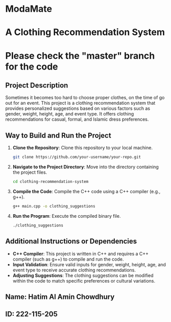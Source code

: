 # ModaMate
# A Clothing Recommendation System

# Please check the "master" branch for the code 

## Project Description
Sometimes it becomes too hard to choose proper clothes, on the time of go out for an event. This project is a clothing recommendation system that provides personalized suggestions based on various factors such as gender, weight, height, age, and event type. It offers clothing recommendations for casual, formal, and Islamic dress preferences.

## Way to Build and Run the Project
1. **Clone the Repository**: Clone this repository to your local machine.
    ```bash
    git clone https://github.com/your-username/your-repo.git
    ```

2. **Navigate to the Project Directory**: Move into the directory containing the project files.
    ```bash
    cd clothing-recommendation-system
    ```

3. **Compile the Code**: Compile the C++ code using a C++ compiler (e.g., g++).
    ```bash
    g++ main.cpp -o clothing_suggestions
    ```

4. **Run the Program**: Execute the compiled binary file.
    ```bash
    ./clothing_suggestions
    ```

## Additional Instructions or Dependencies
- **C++ Compiler**: This project is written in C++ and requires a C++ compiler (such as g++) to compile and run the code.
- **Input Validation**: Ensure valid inputs for gender, weight, height, age, and event type to receive accurate clothing recommendations.
- **Adjusting Suggestions**: The clothing suggestions can be modified within the code to match specific preferences or cultural variations.


## Name: Hatim Al Amin Chowdhury 
## ID: 222-115-205
